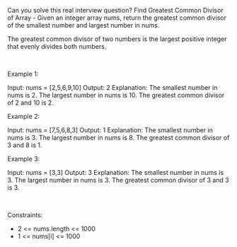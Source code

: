 Can you solve this real interview question? Find Greatest Common Divisor of Array - Given an integer array nums, return the greatest common divisor of the smallest number and largest number in nums.

The greatest common divisor of two numbers is the largest positive integer that evenly divides both numbers.

 

Example 1:


Input: nums = [2,5,6,9,10]
Output: 2
Explanation:
The smallest number in nums is 2.
The largest number in nums is 10.
The greatest common divisor of 2 and 10 is 2.


Example 2:


Input: nums = [7,5,6,8,3]
Output: 1
Explanation:
The smallest number in nums is 3.
The largest number in nums is 8.
The greatest common divisor of 3 and 8 is 1.


Example 3:


Input: nums = [3,3]
Output: 3
Explanation:
The smallest number in nums is 3.
The largest number in nums is 3.
The greatest common divisor of 3 and 3 is 3.


 

Constraints:

 * 2 <= nums.length <= 1000
 * 1 <= nums[i] <= 1000